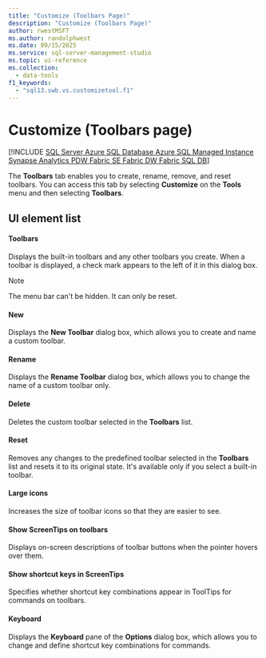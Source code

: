 ```yaml
---
title: "Customize (Toolbars Page)"
description: "Customize (Toolbars Page)"
author: rwestMSFT
ms.author: randolphwest
ms.date: 09/15/2025
ms.service: sql-server-management-studio
ms.topic: ui-reference
ms.collection:
  - data-tools
f1_keywords:
  - "sql13.swb.vs.customizetool.f1"
---
```

# Customize (Toolbars page)

[!INCLUDE [SQL Server Azure SQL Database Azure SQL Managed Instance Synapse Analytics PDW Fabric SE Fabric DW Fabric SQL DB](../includes/applies-to-version/sql-asdb-asdbmi-asa-pdw-fabricse-fabricdw-fabricsqldb.md)]

The **Toolbars** tab enables you to create, rename, remove, and reset toolbars. You can access this tab by selecting **Customize** on the **Tools** menu and then selecting **Toolbars**.

## UI element list

#### Toolbars

Displays the built-in toolbars and any other toolbars you create. When a toolbar is displayed, a check mark appears to the left of it in this dialog box.

> [!NOTE]  
> The menu bar can't be hidden. It can only be reset.

#### New

Displays the **New Toolbar** dialog box, which allows you to create and name a custom toolbar.

#### Rename

Displays the **Rename Toolbar** dialog box, which allows you to change the name of a custom toolbar only.

#### Delete

Deletes the custom toolbar selected in the **Toolbars** list.

#### Reset

Removes any changes to the predefined toolbar selected in the **Toolbars** list and resets it to its original state. It's available only if you select a built-in toolbar.

#### Large icons

Increases the size of toolbar icons so that they are easier to see.

#### Show ScreenTips on toolbars

Displays on-screen descriptions of toolbar buttons when the pointer hovers over them.

#### Show shortcut keys in ScreenTips

Specifies whether shortcut key combinations appear in ToolTips for commands on toolbars.

#### Keyboard

Displays the **Keyboard** pane of the **Options** dialog box, which allows you to change and define shortcut key combinations for commands.
